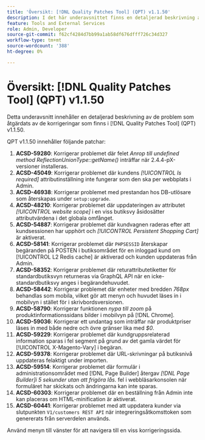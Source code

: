```yaml
---
title: 'Översikt: [!DNL Quality Patches Tool] (QPT) v1.1.50'
description: I det här underavsnittet finns en detaljerad beskrivning av de problem som åtgärdats av de korrigeringar som finns i  [!DNL Quality Patches Tool] (QPT) v1.1.50.
feature: Tools and External Services
role: Admin, Developer
source-git-commit: f62cf4284d7bb99a1ab58df676dfff726c34d327
workflow-type: tm+mt
source-wordcount: '388'
ht-degree: 0%

---
```


# Översikt: [!DNL Quality Patches Tool] (QPT) v1.1.50

Detta underavsnitt innehåller en detaljerad beskrivning av de problem som åtgärdats av de korrigeringar som finns i [!DNL Quality Patches Tool] (QPT) v1.1.50.

QPT v1.1.50 innehåller följande patchar:

1. **ACSD-59280**: Korrigerar problemet där felet *Anrop till undefined method ReflectionUnionType::getName()* inträffar när 2.4.4-pX-versioner installeras.
1. **ACSD-45049**: Korrigerar problemet där kundens *[!UICONTROL Is required]* attributinställning inte fungerar som den ska per webbplats i Admin.
1. **ACSD-46938**: Korrigerar problemet med prestandan hos DB-utlösare som återskapas under `setup:upgrade`.
1. **ACSD-48210**: Korrigerar problemet där uppdateringen av attributet *[!UICONTROL website scope]* i en viss butiksvy åsidosätter attributvärdena i det globala omfånget.
1. **ACSD-54887**: Korrigerar problemet där kundvagnen raderas efter att kundsessionen har upphört och *[!UICONTROL Persistent Shopping Cart]* är aktiverat.
1. **ACSD-58141**: Korrigerar problemet där `PHPSESSID` återskapar begäranden på POSTEN i butiksområdet för en inloggad kund om [!UICONTROL L2 Redis cache] är aktiverad och kunden uppdateras från Admin.
1. **ACSD-58352**: Korrigerar problemet där returattributetiketter för standardbutiksvyn returneras via GraphQL API när en icke-standardbutiksvy anges i begärandehuvudet.
1. **ACSD-58442**: Korrigerar problemet där enheter med bredden *768px* behandlas som mobila, vilket gör att menyn och huvudet läses in i mobilvyn i stället för i skrivbordsversionen.
1. **ACSD-58790**: Korrigerar funktionen *nypa till zoom* på produktinformationssidans bilder i mobilvyn på [!DNL Chrome].
1. **ACSD-59036**: Korrigerar ett undantag som inträffar när produktpriser läses in med både nedre och övre gränser lika med *$0*.
1. **ACSD-59229**: Korrigerar problemet där kundgruppsrelaterad information sparas i fel segment på grund av det gamla värdet för [!UICONTROL X-Magento-Vary] i begäran.
1. **ACSD-59378**: Korrigerar problemet där URL-skrivningar på butiksnivå uppdateras felaktigt under importen.
1. **ACSD-59514**: Korrigerar problemet där formulär i administrationsområdet med [!DNL Page Builder] återgav *[!DNL Page Builder]i 5 sekunder utan att frigöra lås.* fel i webbläsarkonsolen när formuläret har skickats och ändringarna kan inte sparas.
1. **ACSD-60303**: Korrigerar problemet där en beställning från Admin inte kan placeras om HTML-minification är aktiverat.
1. **ACSD-60441**: Korrigerar problemet med att uppdatera kunder via slutpunkten `V1/customers REST API` när integreringsåtkomsttoken som genererats från serverdelen används.

Använd menyn till vänster för att navigera till en viss korrigeringssida.

